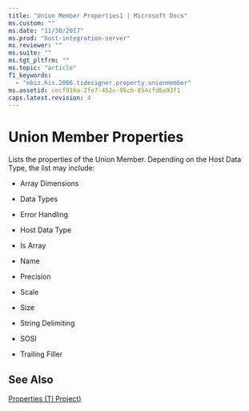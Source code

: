 ```yaml
---
title: "Union Member Properties1 | Microsoft Docs"
ms.custom: ""
ms.date: "11/30/2017"
ms.prod: "host-integration-server"
ms.reviewer: ""
ms.suite: ""
ms.tgt_pltfrm: ""
ms.topic: "article"
f1_keywords: 
  - "ebiz.his.2006.tidesigner.property.unionmember"
ms.assetid: cecf916a-2fe7-452c-95cb-854cfd6a93f1
caps.latest.revision: 4
---
```

# Union Member Properties
Lists the properties of the Union Member. Depending on the Host Data Type, the list may include:  
  
-   Array Dimensions  
  
-   Data Types  
  
-   Error Handling  
  
-   Host Data Type  
  
-   Is Array  
  
-   Name  
  
-   Precision  
  
-   Scale  
  
-   Size  
  
-   String Delimiting  
  
-   SOSI  
  
-   Trailing Filler  
  
## See Also  
 [Properties (TI Project)](../core/properties-ti-project-1.md)